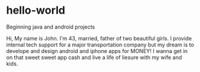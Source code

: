# hello-world
Beginning java and android projects

Hi, My name is John. I'm 43, married, father of two beautiful girls. I provide internal tech support for a major transportation company but my dream is to develope and design android and iphone apps for MONEY! I wanna get in on that sweet sweet app cash and live a life of liesure with my wife and kids.
